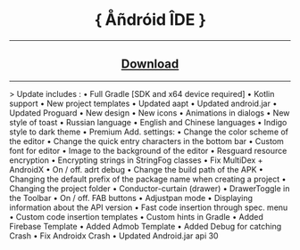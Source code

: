 <h1 align=center> ｛ Åñdróid ÎDE ｝ </h1>
<hr>
<h2 align=center><a href="https://www.mediafire.com/file/2zj82nvdz1dqotm/｛+Åñdróid+ÎDE+｝.apk/file">Download</a></h2>
<hr>
> Update includes :
• Full Gradle [SDK and x64 device required]
• Kotlin support
• New project templates
• Updated aapt 
• Updated android.jar 
• Updated Proguard 
• New design 
• New icons 
• Animations in dialogs 
• New style of toast 
• Russian language
• English and Chinese languages 
• Indigo style to dark theme 
• Premium Add. settings: 
• Change the color scheme of the editor 
• Change the quick entry characters in the bottom bar
• Custom font for editor 
• Image to the background of the editor 
• Resguard resource encryption 
• Encrypting strings in StringFog classes 
• Fix MultiDex + AndroidX 
• On / off. adrt debug 
• Change the build path of the APK 
• Changing the default prefix of the package name when creating a project
• Changing the project folder 
• Conductor-curtain (drawer) 
• DrawerToggle in the Toolbar 
• On / off. FAB buttons 
• Adjustpan mode 
• Displaying information about the API version 
• Fast code insertion through spec. menu 
• Custom code insertion templates 
• Custom hints in Gradle
• Added Firebase Template
• Added Admob Template
• Added Debug for catching Crash
• Fix Androidx Crash
• Updated Android.jar api 30
